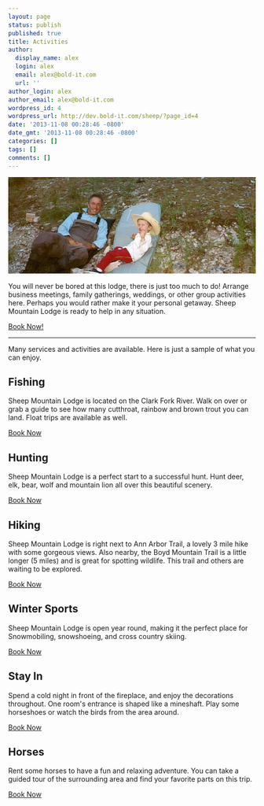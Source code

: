 ```yaml
---
layout: page
status: publish
published: true
title: Activities
author:
  display_name: alex
  login: alex
  email: alex@bold-it.com
  url: ''
author_login: alex
author_email: alex@bold-it.com
wordpress_id: 4
wordpress_url: http://dev.bold-it.com/sheep/?page_id=4
date: '2013-11-08 00:28:46 -0800'
date_gmt: '2013-11-08 00:28:46 -0800'
categories: []
tags: []
comments: []
---
```

<div class="row">
<div class="col-lg-8">
          <img class="img-responsive img-rounded" src="/images/activities.png"><!-- take out img-rounded if you don't want the rounded corners on the image -->
        </div>
<div class="col-lg-4">
<p>You will never be bored at this lodge, there is just too much to do!  Arrange business meetings, family gatherings, weddings, or other group activities here.  Perhaps you would rather make it your personal getaway.  Sheep Mountain Lodge is ready to help in any situation.</p>
<p>          <a class="btn btn-primary btn-lg" href="/book">Book Now!</a>
        </div>
</p></div>
<hr>
<div class="row">
<div class="col-lg-12">
<div class="well text-center">
            Many services and activities are available.  Here is just a sample of what you can enjoy.
          </div>
</p></div>
</p></div>
<div class="row">
    <div class="col-lg-4">
        <h2>Fishing</h2>
        <p>Sheep Mountain Lodge is located on the Clark Fork River.  Walk on over or grab a guide to see how many cutthroat, rainbow and brown trout you can land.  Float trips are available as well.</p>
        <p>        <a class="btn btn-default" href="/book">Book Now</a> </p>
    </div>
<div class="col-lg-4">
<h2>Hunting</h2>
    <p>Sheep Mountain Lodge is a perfect start to a successful hunt.  Hunt deer, elk, bear, wolf and mountain lion all over this beautiful scenery.</p>
    <p>          <a class="btn btn-default" href="/book">Book Now</a> </p>
        </div>
<div class="col-lg-4">
<h2>Hiking</h2>
<p>Sheep Mountain Lodge is right next to Ann Arbor Trail, a lovely 3 mile hike with some gorgeous views.  Also nearby, the Boyd Mountain Trail is a little longer (5 miles) and is great for spotting wildlife.  This trail and others are waiting to be explored.</p>
<p>          <a class="btn btn-default" href="/book">Book Now</a></p>
        </div>
<div class="col-lg-4">
<h2>Winter Sports</h2>
<p>Sheep Mountain Lodge is open year round, making it the perfect place for Snowmobiling, snowshoeing, and cross country skiing.  </p>
<p>          <a class="btn btn-default" href="/book">Book Now</a></p>
        </div>
<div class="col-lg-4">
<h2>Stay In</h2>
<p>Spend a cold night in front of the fireplace, and enjoy the decorations throughout.  One room's entrance is shaped like a mineshaft.  Play some horseshoes or watch the birds from the area around.</p>
<p>          <a class="btn btn-default" href="/book">Book Now</a></p>
        </div>
<div class="col-lg-4">
<h2>Horses</h2>
<p>Rent some horses to have a fun and relaxing adventure.  You can take a guided tour of the surrounding area and find your favorite parts on this trip.</p>
<p>          <a class="btn btn-default" href="/book">Book Now</a></p>
        </div>
</p></div>
